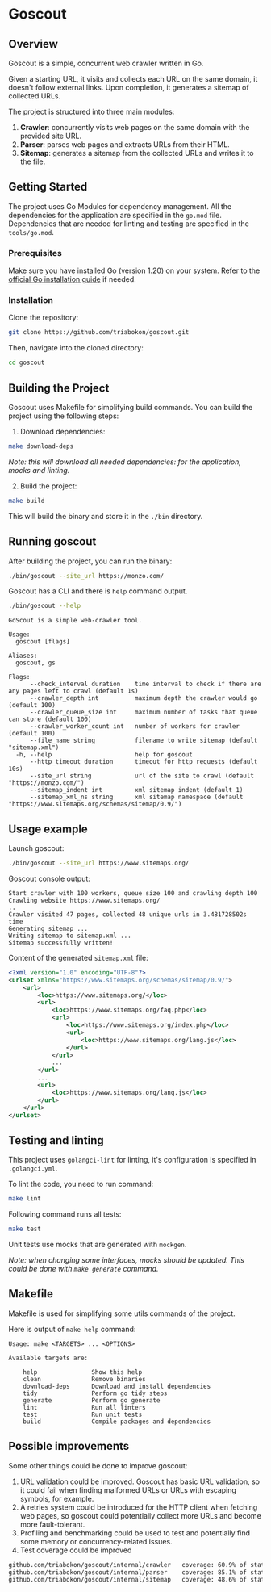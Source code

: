 # Goscout

## Overview

Goscout is a simple, concurrent web crawler written in Go.

Given a starting URL, it visits and collects each URL on the same domain, it doesn't follow external links. Upon completion, it generates a sitemap of collected URLs.

The project is structured into three main modules:

1. **Crawler**: concurrently visits web pages on the same domain with the provided site URL.
2. **Parser**: parses web pages and extracts URLs from their HTML.
3. **Sitemap**: generates a sitemap from the collected URLs and writes it to the file.

## Getting Started

The project uses Go Modules for dependency management.
All the dependencies for the application are specified in the `go.mod` file.
Dependencies that are needed for linting and testing are specified in the `tools/go.mod`.

### Prerequisites

Make sure you have installed Go (version 1.20) on your system. Refer to the [official Go installation guide](https://golang.org/doc/install) if needed.

### Installation

Clone the repository:

```bash
git clone https://github.com/triabokon/goscout.git
```

Then, navigate into the cloned directory:

```bash
cd goscout
```

## Building the Project

Goscout uses Makefile for simplifying build commands. You can build the project using the following steps:

1. Download dependencies:
```bash
make download-deps
```
*Note: this will download all needed dependencies: for the application, mocks and linting.*

2. Build the project:
```bash
make build
```
This will build the binary and store it in the `./bin` directory.

## Running goscout
After building the project, you can run the binary:

```bash
./bin/goscout --site_url https://monzo.com/
```

Goscout has a CLI and there is `help` command output.

```bash
./bin/goscout --help
```

```
GoScout is a simple web-crawler tool.

Usage:
  goscout [flags]

Aliases:
  goscout, gs

Flags:
      --check_interval duration    time interval to check if there are any pages left to crawl (default 1s)
      --crawler_depth int          maximum depth the crawler would go (default 100)
      --crawler_queue_size int     maximum number of tasks that queue can store (default 100)
      --crawler_worker_count int   number of workers for crawler (default 100)
      --file_name string           filename to write sitemap (default "sitemap.xml")
  -h, --help                       help for goscout
      --http_timeout duration      timeout for http requests (default 10s)
      --site_url string            url of the site to crawl (default "https://monzo.com/")
      --sitemap_indent int         xml sitemap indent (default 1)
      --sitemap_xml_ns string      xml sitemap namespace (default "https://www.sitemaps.org/schemas/sitemap/0.9/")
```

## Usage example

Launch goscout:
```bash
./bin/goscout --site_url https://www.sitemaps.org/
```

Goscout console output:
```
Start crawler with 100 workers, queue size 100 and crawling depth 100
Crawling website https://www.sitemaps.org/
..
Crawler visited 47 pages, collected 48 unique urls in 3.481728502s time
Generating sitemap ...
Writing sitemap to sitemap.xml ...
Sitemap successfully written!
```

Content of the generated `sitemap.xml` file:

```xml
<?xml version="1.0" encoding="UTF-8"?>
<urlset xmlns="https://www.sitemaps.org/schemas/sitemap/0.9/">
    <url>
        <loc>https://www.sitemaps.org/</loc>
        <url>
            <loc>https://www.sitemaps.org/faq.php</loc>
            <url>
                <loc>https://www.sitemaps.org/index.php</loc>
                <url>
                    <loc>https://www.sitemaps.org/lang.js</loc>
                </url>
            </url>
            ...
        </url>
        ...
        <url>
            <loc>https://www.sitemaps.org/lang.js</loc>
        </url>
    </url>
</urlset>
```

## Testing and linting

This project uses `golangci-lint` for linting, it's configuration is specified in `.golangci.yml`.

To lint the code, you need to run command:
```bash
make lint
```

Following command runs all tests:
```bash
make test
```
Unit tests use mocks that are generated with `mockgen`.

*Note: when changing some interfaces, mocks should be updated. This could be done with `make generate` command.*

## Makefile

Makefile is used for simplifying some utils commands of the project.

Here is output of `make help` command:

```
Usage: make <TARGETS> ... <OPTIONS>

Available targets are:

    help               Show this help
    clean              Remove binaries
    download-deps      Download and install dependencies
    tidy               Perform go tidy steps
    generate           Perform go generate
    lint               Run all linters
    test               Run unit tests
    build              Compile packages and dependencies
```

## Possible improvements

Some other things could be done to improve goscout:

1. URL validation could be improved. Goscout has basic URL validation, 
so it could fail when finding malformed URLs or URLs with escaping symbols, for example.
2. A retries system could be introduced for the HTTP client when fetching web pages, 
so goscout could potentially collect more URLs and become more fault-tolerant.
3. Profiling and benchmarking could be used to test and potentially find some memory or concurrency-related issues.
4. Test coverage could be improved
```bash
github.com/triabokon/goscout/internal/crawler   coverage: 60.9% of statements
github.com/triabokon/goscout/internal/parser    coverage: 85.1% of statements
github.com/triabokon/goscout/internal/sitemap   coverage: 48.6% of statements
```